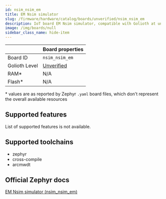 ```yaml
---
id: nsim_nsim_em
title: EM Nsim simulator
slug: /firmware/hardware/catalog/boards/unverified/nsim_nsim_em
description: IoT board EM Nsim simulator, compatible with Golioth at unverified level.
image: /img/boards/null
sidebar_class_name: hide-item
---
```


[//]: # (This is an auto-generated file, do not edit! Changes to it will be lost upon re-generation)



|                | Board properties     |
| -------------  | -------------------- |
| Board ID       | `nsim_nsim_em` |
| Golioth Level  | [Unverified](/firmware/hardware#unverified-boards) |
| RAM*           | N/A |
| Flash*         | N/A |

\* values are as reported by Zephyr `.yaml` board files, which don't represent the overall available resources



## Supported features

List of supported features is not available.

## Supported toolchains

* zephyr
* cross-compile
* arcmwdt

## Official Zephyr docs

[EM Nsim simulator (nsim_nsim_em)](https://docs.zephyrproject.org/latest/boards/snps/nsim/arc_classic/doc/index.html)
